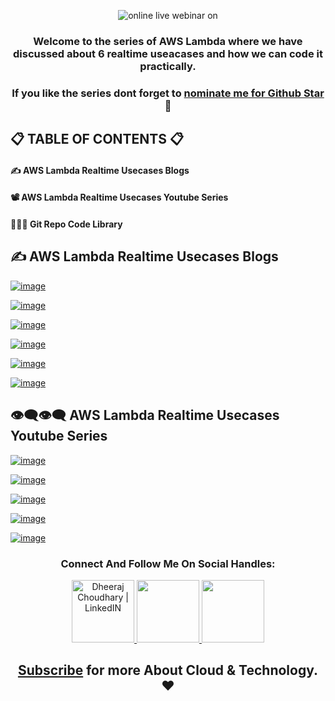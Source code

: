 <div align="center">

![online live webinar on](https://user-images.githubusercontent.com/88716270/197322179-3866434e-6562-4b3f-b7fc-9362c35ec6b0.png)

### Welcome to the series of AWS Lambda where we have discussed about 6 realtime useacases and how we can code it practically.

### If you like the series dont forget to [nominate me for Github Star](https://stars.github.com/nominate/) 🌟
</div>

## 📋 TABLE OF CONTENTS 📋
#### ✍ AWS Lambda Realtime Usecases Blogs  
#### 📽 AWS Lambda Realtime Usecases Youtube Series  
#### 👨🏻‍💻 Git Repo Code Library  

## ✍ AWS Lambda Realtime Usecases Blogs  

[![image](https://user-images.githubusercontent.com/88716270/197322288-c30f76cd-d2d6-4ff7-bd95-5fd0b18c4d2f.png)](https://dheeraj3choudhary.com/aws-lambda-and-s3or-automate-csv-file-processing-from-s3-bucket-and-push-in-dynamodb-using-lambda-python "Blog")

[![image](https://user-images.githubusercontent.com/88716270/197322299-80dce49b-db57-49e1-9195-e21d55afe165.png)](https://dheeraj3choudhary.com/aws-lambda-and-s3or-automate-json-file-processing-from-s3-bucket-and-push-in-dynamodb-using-lambda-python "Blog")

[![image](https://user-images.githubusercontent.com/88716270/197322312-ea5604fc-66f6-46b3-a2bb-aecb26a44109.png)](https://dheeraj3choudhary.com/aws-lambda-and-eventbridge-or-deregister-unused-ami-in-account-on-weekly-basis-and-notify-via-email "Blog")

[![image](https://user-images.githubusercontent.com/88716270/197322318-42e5cec6-b3eb-4741-9a3f-5706244bc695.png)](https://dheeraj3choudhary.com/aws-lambda-and-eventbridge-or-schedule-start-and-stop-of-ec2-instances-based-on-tags "Blog")

[![image](https://user-images.githubusercontent.com/88716270/197322345-c88a88fb-7da1-4f20-bc92-b28d9916282e.png)](https://dheeraj3choudhary.com/aws-lambda-and-eventbridge-or-find-unused-ebs-volumes-on-weekly-basis-and-notify-via-email "Blog")

[![image](https://user-images.githubusercontent.com/88716270/197322350-6a8be8a7-6162-4bec-95e8-506732fa966d.png)](https://dheeraj3choudhary.com/aws-lambda-and-eventbridge-or-find-unused-aws-elastic-ips-in-aws-account-on-weekly-basis-and-notify-via-email "Blog")

## 👁‍🗨👁‍🗨 AWS Lambda Realtime Usecases Youtube Series  

[![image](https://user-images.githubusercontent.com/88716270/197322438-958d781a-797e-4462-b2ea-ccabee5a6884.png)](https://www.youtube.com/watch?v=lwyr6E5kaQA "")

[![image](https://user-images.githubusercontent.com/88716270/197322444-c2ea9a2c-3f87-4da9-ad0d-17b189b8669a.png)](https://www.youtube.com/watch?v=tp84tyMDJtY "")

[![image](https://user-images.githubusercontent.com/88716270/197322462-878bd9d5-622f-4e2b-b5ff-bd18ad978a4b.png)](https://www.youtube.com/watch?v=4dA22fA-Gyw "")

[![image](https://user-images.githubusercontent.com/88716270/197322491-e79f597d-bfbc-4460-9086-0fe9755f1bf4.png)](https://www.youtube.com/watch?v=noBCcz6AZBo "")

[![image](https://user-images.githubusercontent.com/88716270/197322495-b1005331-68a4-4369-ae12-82a9f9f7b58c.png)](https://www.youtube.com/watch?v=hnfeyKNJ4pM "")


<div align="center">

### Connect And Follow Me On Social Handles:

<a href="https://www.linkedin.com/in/dheeraj-choudhary/" target="_blank">
  <img height="100" alt="Dheeraj Choudhary | LinkedIN"  src="https://user-images.githubusercontent.com/60597290/152035581-a7c6c0c3-65c3-4160-89c0-e90ddc1e8d4e.png"/>
</a> 

<a href="https://www.youtube.com/channel/UCFiAytcPIlbvvVc7yHKxkMg">
    <img height="100" src="https://user-images.githubusercontent.com/60597290/152035929-b7f75d38-e1c2-4325-a97e-7b934b8534e2.png" />
</a>  

<a href="https://twitter.com/DheerajC30">
    <img height="100" src="https://user-images.githubusercontent.com/60597290/152035696-80cad2ec-b4dd-4552-88e6-b6b466124f5b.png" />
</a>  

## [Subscribe](https://www.youtube.com/channel/UCFiAytcPIlbvvVc7yHKxkMg/videos) for more About Cloud & Technology. ❤
</div>

